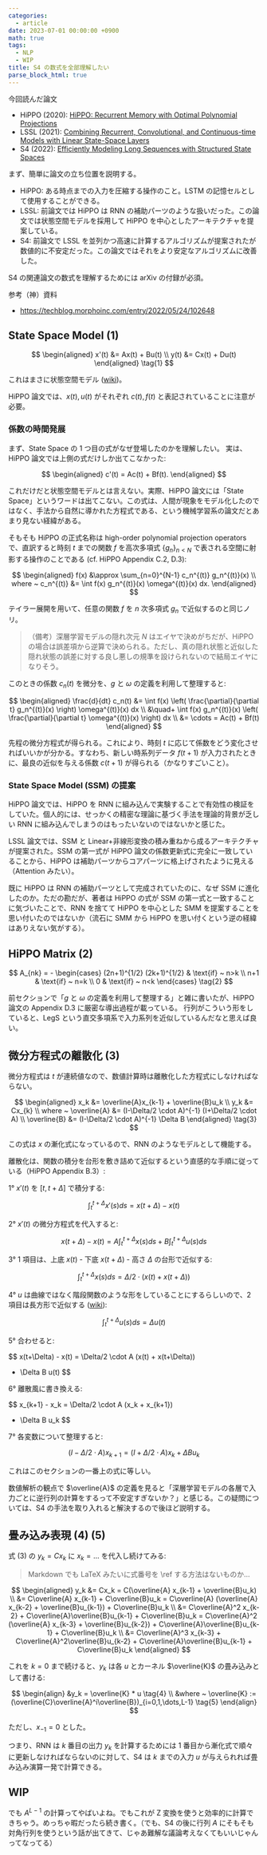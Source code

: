 ```yaml
---
categories:
  - article
date: 2023-07-01 00:00:00 +0900
math: true
tags:
  - NLP
  - WIP
title: S4 の数式を全部理解したい
parse_block_html: true
---
```


今回読んだ論文

- HiPPO (2020): [HiPPO: Recurrent Memory with Optimal Polynomial Projections](https://arxiv.org/abs/2008.07669)
- LSSL (2021): [Combining Recurrent, Convolutional, and Continuous-time Models with Linear State-Space Layers](https://arxiv.org/abs/2110.13985)
- S4 (2022): [Efficiently Modeling Long Sequences with Structured State Spaces](https://arxiv.org/abs/2111.00396)

まず、簡単に論文の立ち位置を説明する。

- HiPPO: ある時点までの入力を圧縮する操作のこと。LSTM の記憶セルとして使用することができる。
- LSSL: 前論文では HiPPO は RNN の補助パーツのような扱いだった。この論文では状態空間モデルを採用して HiPPO を中心としたアーキテクチャを提案している。
- S4: 前論文で LSSL を並列かつ高速に計算するアルゴリズムが提案されたが数値的に不安定だった。この論文ではそれをより安定なアルゴリズムに改善した。

S4 の関連論文の数式を理解するためには arXiv の付録が必須。

参考（神）資料

- <https://techblog.morphoinc.com/entry/2022/05/24/102648>

## State Space Model (1)

$$
\begin{aligned}
    x'(t) &= Ax(t) + Bu(t) \\
    y(t) &= Cx(t) + Du(t)
\end{aligned} \tag{1}
$$

これはまさに状態空間モデル ([wiki](<https://ja.wikipedia.org/wiki/%E7%8A%B6%E6%85%8B%E7%A9%BA%E9%96%93_(%E5%88%B6%E5%BE%A1%E7%90%86%E8%AB%96)>))。

HiPPO 論文では、$x(t), u(t)$ がそれぞれ $c(t), f(t)$ と表記されていることに注意が必要。

### 係数の時間発展

まず、State Space の 1 つ目の式がなぜ登場したのかを理解したい。
実は、HiPPO 論文では上側の式だけしか出てこなかった:

$$
\begin{aligned}
    c'(t) = Ac(t) + Bf(t).
\end{aligned}
$$

これだけだと状態空間モデルとは言えない。実際、HiPPO 論文には「State Space」というワードは出てこない。この式は、人間が現象をモデル化したのではなく、手法から自然に導かれた方程式である、という機械学習系の論文だとあまり見ない経緯がある。

そもそも HiPPO の正式名称は high-order polynomial projection operators で、直訳すると時刻 $t$ までの関数 $f$ を高次多項式 $\lbrace g_n \rbrace_{n<N}$ で表される空間に射影する操作のことである (cf. HiPPO Appendix C.2, D.3):

$$
\begin{aligned}
    f(x) &\approx \sum_{n=0}^{N-1} c_n^{(t)} g_n^{(t)}(x) \\
    where ~ c_n^{(t)} &= \int f(x) g_n^{(t)}(x) \omega^{(t)}(x) dx.
\end{aligned}
$$

テイラー展開を用いて、任意の関数 $f$ を $n$ 次多項式 $g_n$ で近似するのと同じノリ。

> （備考）深層学習モデルの隠れ次元 $N$ はエイヤで決めがちだが、HiPPO の場合は誤差項から逆算で決められる。ただし、真の隠れ状態と近似した隠れ状態の誤差に対する良し悪しの規準を設けられないので結局エイヤになりそう。

このときの係数 $c_n(t)$ を微分を、$g$ と $\omega$ の定義を利用して整理すると:

$$
\begin{aligned}
    \frac{d}{dt} c_n(t)
    &= \int f(x) \left( \frac{\partial}{\partial t} g_n^{(t)}(x) \right) \omega^{(t)}(x) dx \\
    &\quad+ \int f(x) g_n^{(t)}(x) \left( \frac{\partial}{\partial t} \omega^{(t)}(x) \right) dx \\
    &= \cdots = Ac(t) + Bf(t)
\end{aligned}
$$

先程の微分方程式が得られる。これにより、時刻 $t$ に応じて係数をどう変化させればいいかが分かる。すなわち、新しい時系列データ $f(t+1)$ が入力されたときに、最良の近似を与える係数 $c(t+1)$ が得られる（かなりすごいこと）。

### State Space Model (SSM) の提案

HiPPO 論文では、HiPPO を RNN に組み込んで実験することで有効性の検証をしていた。個人的には、せっかくの精密な理論に基づく手法を理論的背景が乏しい RNN に組み込んでしまうのはもったいないのではないかと感じた。

LSSL 論文では、SSM と Linear+非線形変換の積み重ねから成るアーキテクチャが提案された。SSM の第一式が HiPPO 論文の係数更新式に完全に一致していることから、HiPPO は補助パーツからコアパーツに格上げされたように見える（Attention みたい）。

既に HiPPO は RNN の補助パーツとして完成されていたのに、なぜ SSM に進化したのか。ただの勘だが、著者は HiPPO の式が SSM の第一式と一致することに気づいたことで、RNN を捨てて HiPPO を中心とした SMM を提案することを思い付いたのではないか（流石に SMM から HiPPO を思い付くという逆の経緯はありえない気がする）。

## HiPPO Matrix (2)

$$
A_{nk} = -
\begin{cases}
    (2n+1)^{1/2} (2k+1)^{1/2} & \text{if} ~ n>k \\
    n+1 & \text{if} ~ n=k \\
    0 & \text{if} ~ n<k
\end{cases} \tag{2}
$$

前セクションで「$g$ と $\omega$ の定義を利用して整理する」と雑に書いたが、HiPPO 論文の Appendix D.3 に厳密な導出過程が載っている。
行列がこういう形をしていると、LegS という直交多項系で入力系列を近似しているんだなと思えば良い。

## 微分方程式の離散化 (3)

微分方程式は $t$ が連続値なので、数値計算時は離散化した方程式にしなければならない。

$$
\begin{aligned}
x_k &= \overline{A}x_{k-1} + \overline{B}u_k \\
y_k &= Cx_{k} \\
where ~ \overline{A} &= (I-\Delta/2 \cdot A)^{-1} (I+\Delta/2 \cdot A) \\
\overline{B} &= (I-\Delta/2 \cdot A)^{-1} \Delta B
\end{aligned} \tag{3}
$$

この式は $x$ の漸化式になっているので、RNN のようなモデルとして機能する。

離散化は、関数の積分を台形を敷き詰めて近似するという直感的な手順に従っている（HiPPO Appendix B.3）:

1° $x'(t)$ を $[t,t+\Delta]$ で積分する:

$$
\int_t^{t+\Delta} x'(s) ds = x(t+\Delta) - x(t)
$$

2° $x'(t)$ の微分方程式を代入すると:

$$
x(t+\Delta) - x(t) = A \int_t^{t+\Delta} x(s) ds + B \int_t^{t+\Delta} u(s) ds
$$

3° 1 項目は、上底 $x(t)$ - 下底 $x(t+\Delta)$ - 高さ $\Delta$ の台形で近似する:

$$
\int_t^{t+\Delta} x(s) ds = \Delta/2 \cdot (x(t) + x(t+\Delta))
$$

4° $u$ は曲線ではなく階段関数のような形をしていることにするらしいので、2 項目は長方形で近似する ([wiki](https://ja.wikipedia.org/wiki/%E9%9B%A2%E6%95%A3%E5%8C%96)):

$$
\int_t^{t+\Delta} u(s) ds = \Delta u(t)
$$

5° 合わせると:

$$
x(t+\Delta) - x(t)
= \Delta/2 \cdot A (x(t) + x(t+\Delta))
+ \Delta B u(t)
$$

6° 離散風に書き換える:

$$
x_{k+1} - x_k
= \Delta/2 \cdot A  (x_k + x_{k+1})
+ \Delta B u_k
$$

7° 各変数について整理すると:

$$
(I - \Delta/2 \cdot A) x_{k+1}
= (I + \Delta/2 \cdot A) x_k + \Delta B u_k
$$

これはこのセクションの一番上の式に等しい。

数値解析の観点で $\overline{A}$ の定義を見ると「深層学習モデルの各層で入力ごとに逆行列の計算をするって不安定すぎないか？」と感じる。この疑問については、S4 の手法を取り入れると解決するので後ほど説明する。

## 畳み込み表現 (4) (5)

式 (3) の $y_k=Cx_k$ に $x_k = \dots$ を代入し続けてみる:

> Markdown でも LaTeX みたいに式番号を \ref する方法はないものか…

$$
\begin{aligned}
y_k
&= Cx_k = C(\overline{A} x_{k-1} + \overline{B}u_k) \\
&= C\overline{A} x_{k-1} + C\overline{B}u_k
= C\overline{A} (\overline{A} x_{k-2} + \overline{B}u_{k-1}) + C\overline{B}u_k \\
&= C\overline{A}^2 x_{k-2} + C\overline{A}\overline{B}u_{k-1} + C\overline{B}u_k
= C\overline{A}^2 (\overline{A} x_{k-3} + \overline{B}u_{k-2}) + C\overline{A}\overline{B}u_{k-1} + C\overline{B}u_k \\
&= C\overline{A}^3 x_{k-3} + C\overline{A}^2\overline{B}u_{k-2} + C\overline{A}\overline{B}u_{k-1} + C\overline{B}u_k
\end{aligned}
$$

これを $k=0$ まで続けると、$y_k$ は各 $u$ とカーネル $\overline{K}$ の畳み込みとして書ける:

$$
\begin{align}
&y_k = \overline{K} * u \tag{4} \\
&where ~ \overline{K} := (\overline{C}\overline{A}^i\overline{B})_{i=0,1,\dots,L-1} \tag{5}
\end{align}
$$

ただし、$x_{-1}=0$ とした。

つまり、RNN は $k$ 番目の出力 $y_k$ を計算するためには 1 番目から漸化式で順々に更新しなければならないのに対して、S4 は $k$ までの入力 $u$ が与えられれば畳み込み演算一発で計算できる。

## WIP

でも $A^{L-1}$ の計算ってやばいよね。でもこれが Z 変換を使うと効率的に計算できちゃう。めっちゃ暇だったら続き書く。（でも、S4 の後に行列 $A$ にそもそも対角行列を使うという話が出てきて、じゃあ難解な議論考えなくてもいいじゃんってなってる）
